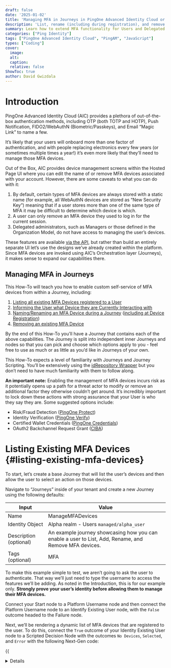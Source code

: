 ```yaml
---
draft: false
date: '2025-01-02'
title: 'Managing MFA in Journeys in PingOne Advanced Identity Cloud or PingAM'
description: 'List, rename (including during registration), and remove MFA devices within a Journey or Tree'
summary: Learn how to extend MFA functionality for Users and Delegated Administrators without requiring REST calls or custom UIs in PingOne AIC and PingAM
categories: ["Ping Identity"]
tags: ["PingOne Advanced Identity Cloud", "PingAM", "JavaScript"]
types: ["Coding"]
cover:
  image:
  alt:
  caption:
  relative: false
ShowToc: true
author: David Gwizdala
---
```


# Introduction

PingOne Advanced Identity Cloud (AIC) provides a plethora of out-of-the-box authentication methods, including OTP (both TOTP and HOTP), Push Notification, FIDO2/WebAuthN (Biometric/Passkeys), and Email “Magic Link” to name a few.

It’s likely that your users will onboard more than one factor of authentication, and with people replacing electronics every few years (or sometimes multiple times a year!)  it’s even more likely that they’ll need to manage those MFA devices.

Out of the Box, AIC provides device management screens within the Hosted Page UI where you can edit the name of or remove MFA devices associated with your account. However, there are some caveats to what you can do with it:

1. By default, certain types of MFA devices are always stored with a static name (for example, all WebAuthN devices are stored as “New Security Key”) meaning that if a user stores more than one of the same type of MFA it may be difficult to determine which device is which.  
2. A user can only remove an MFA device they used to log in for the current session.  
3. Delegated administrators, such as Managers or those defined in the Organization Model, do not have access to managing the user’s devices.

These features are available [via the API](https://docs.pingidentity.com/pingoneaic/latest/am-authentication/authn-mfa-devices.html), but rather than build an entirely separate UI let’s use the designs we’ve already created within the platform. Since MFA devices are invoked using AIC’s Orchestration layer (Journeys), it makes sense to expand our capabilities there.

## Managing MFA in Journeys

This How-To will teach you how to enable custom self-service of MFA devices from within a Journey, including:

1. [Listing all existing MFA Devices registered to a User](#listing-existing-mfa-devices)  
2. [Informing the User what Device they are Currently Interacting with](#interacting-with-an-existing-mfa-device)  
3. [Naming/Renaming an MFA Device during a Journey](#renaming-an-existing-mfa-device) ([including at Device Registration](#setting-the-name-of-a-new-mfa-device))  
4. [Removing an existing MFA Device](#removing-mfa-devices)

By the end of this How-To you’ll have a Journey that contains each of the above capabilities. The Journey is split into independent inner Journeys and nodes so that you can pick and choose which options apply to you - feel free to use as much or as little as you’d like in Journeys of your own.

This How-To expects a level of familiarity with Journeys and Journey Scripting. You’ll be extensively using the [idRepository Wrapper](https://docs.pingidentity.com/pingoneaic/latest/am-scripting/scripting-api-node.html#scripting-api-node-id-repo) but you don’t need to have much familiarity with them to follow along.

**An important note:** Enabling the management of MFA devices incurs risk as it potentially opens up a path for a threat actor to modify or remove an additional factor they otherwise couldn’t get around. It’s incredibly important to lock down these actions with strong assurance that your User is who they say they are. Some suggested options include:

* Risk/Fraud Detection ([PingOne Protect](https://docs.pingidentity.com/pingoneaic/latest/release-notes/rapid-channel/pingone-protect-nodes.html))  
* Identity Verification ([PingOne Verify](https://docs.pingidentity.com/pingoneaic/latest/pingone/auth-node-ping-verify-service.html))  
* Certified Wallet Credentials ([PingOne Credentials](https://docs.pingidentity.com/pingoneaic/latest/pingone/auth-node-p1-cred-overview.html))  
* OAuth2 Backchannel Request Grant ([CIBA](https://docs.pingidentity.com/pingoneaic/latest/am-oidc1/openid-connect-backchannel-request-flow.html))

# Listing Existing MFA Devices {#listing-existing-mfa-devices}

To start, let’s create a base Journey that will list the user’s devices and then allow the user to select an action on those devices.

Navigate to “Journeys” inside of your tenant and create a new Journey using the following defaults:

| Input | Value |
| ----- | ----- |
| Name | ManageMFADevices |
| Identity Object | Alpha realm - Users `managed/alpha_user` |
| Description (optional) | An example journey showcasing how you can enable a user to List, Add, Rename, and Remove MFA devices. |
| Tags (optional) | MFA |

To make this example simple to test, we aren’t going to ask the user to authenticate. That way we’ll just need to type the username to access the features we’ll be adding. As noted in the Introduction, this is for our example only. **Strongly prove your user’s identity before allowing them to manage their MFA devices.**

Connect your Start node to a Platform Username node and then connect the Platform Username node to an Identify Existing User node, with the `False` outcome headed to the Failure node.

Next, we’ll be rendering a dynamic list of MFA devices that are registered to the user. To do this, connect the `True` outcome of your Identity Existing User node to a Scripted Decision Node with the outcomes `No Devices`, `Selected`, and `Error` with the following Next-Gen code:

{{<details title="`SelectMFADevice.js` (Click to View)">}}
```javascript
/*
Renders a multiselect where the user can select from a list of MFA devices (e.g. WebAuthN, Push, OATH).
Once selected, add the selected MFA into the shared state.

This script does not need to be parametrized. It will work properly as is.
This script expects a user to be loaded in state.
 
 The scripted decision node needs the following outcomes defined:
	- No Devices    // The user doesn't have any stored MFA devices
  - Selected      // The user has seleced a device
  - Error         // An error has occurred. Please consult the logs
 
 Author: @gwizdala
 */

//// CONSTANTS
var MFA_DEVICE_TYPES = ["webauthn", "push", "oath"];
var MFA_DEVICE_PROFILE = 'DeviceProfiles';

var NodeOutcome = {
  NO_DEVICES: "No Devices",
  SELECTED: "Selected",
  ERROR: "Error"
};

//// HELPERS
/**
	Returns a list of MFA metadata, keyed by the username.
    
    @param {string} uid the _id of the user
    @return {object[]} the mfa metadata, keyed to type
*/
function getMFADevices(uid) {
  var out = [];
  var identity = idRepository.getIdentity(uid);

  MFA_DEVICE_TYPES.forEach(function(deviceType) {
    var deviceProfiles = identity.getAttributeValues(`${deviceType}${MFA_DEVICE_PROFILE}`);
    deviceProfiles.forEach(function(deviceProfile) {
      // e.g. { deviceType: webauthn, deviceProfile: {...} }
      out.push({
        deviceType: deviceType,
        deviceProfile: JSON.parse(deviceProfile)
      });
    });
  });

  return out;
}

//// MAIN
(function () {
  try {
    outcome = NodeOutcome.NO_DEVICES; // default
    var uid = nodeState.get("_id");
    var mfaMethods = getMFADevices(uid);

    if (mfaMethods.length > 0) {
      // Construct the Choice options for the dropdown selector
      var choices = [];
      mfaMethods.forEach(function(mfaMethod) {
        // e.g. "push - My Push Authenticator"
        choices.push(mfaMethod.deviceType + " - " + mfaMethod.deviceProfile.deviceName);
      });

      // Render the Callback
      if (callbacks.isEmpty()) {
        // Interactive callbacks: https://backstage.forgerock.com/docs/idcloud/latest/am-authentication/authn-interactive-callbacks.html
        callbacksBuilder.choiceCallback(
          "Select MFA method",
          choices,
          0,
          false
        );
      } else {
        var choiceIndex = callbacks.getChoiceCallbacks().get(0)[0];

        // Device Selected - put the info in state
        var mfaMethod = mfaMethods[choiceIndex];
        nodeState.putShared("mfaDeviceType", mfaMethod.deviceType);
        nodeState.putShared("mfaDeviceName", mfaMethod.deviceProfile.deviceName);
        nodeState.putShared("mfaDeviceProfile", JSON.stringify(mfaMethod.deviceProfile));

        outcome = NodeOutcome.SELECTED;
      }
    }
  } catch(e) {
    logger.error(e);
    outcome = NodeOutcome.ERROR;
  }

  action.goTo(outcome);
}());
```
{{</ details >}}

This code is doing the following:

1. Based on the identity stored in state (the one we retrieved from the Identify Existing User node), pull the device profiles stored on that user’s identity object (see [API Docs](https://docs.pingidentity.com/pingoneaic/latest/am-authentication/authn-mfa-list-devices.html) and `getMFADevices` function in this code).  
2. If the user has devices, render a dropdown (that’s the `callbacksBuilder.choiceCallback`) and store the selected mfa device in shared state under the values `mfaDeviceType` (either `webauthn`, `push`, or `oath`), `mfaDeviceName`, and `mfaDeviceProfile`.  
3. If the user doesn’t have any devices, branch to a separate path.

![A screenshot of the Journey editor highlighting the Select MFA Device Script](../images/managing-mfa-in-journeys/select-mfa-device-script.png)
*The Selecting MFA Devices Script*

## Testing

Let’s test what we have so far.

Drag in a message node connected to the `No Devices` outcome of your Scripted Decision node with the following values:

| Input | Value |
| ----- | ----- |
| Name | MFA Action Selection |
| Message | en: No MFA devices found. Would you like to register a new one? |

![A screenshot of the Journey editor highlighting the Register MFA Prompt](../images/managing-mfa-in-journeys/register-device-prompt.png)
*Register MFA Prompt*

Next, using an example user without any MFA devices registered - my user is named `example`, copy the Preview URL in your Journey editor and open it in an Incognito Window, guest profile, or separate browser and type in the username.

![A screenshot of the rendered Journey in which the username "example" has been inputted](../images/managing-mfa-in-journeys/enter-username.png)
*Entering Your Username*

Upon hitting “Next”, you’ll be prompted to register a new MFA device.

![A screenshot of the rendered Journey where the user inputted has no devices. They are being prompted to register a new one](../images/managing-mfa-in-journeys/no-devices-found.png)
*No MFA Devices Found*

Now, register an MFA device or multiple devices to that user (if you haven’t made a Journey that does this already, check out the [WebAuthN](https://docs.pingidentity.com/pingoneaic/latest/am-authentication/authn-mfa-webauthn.html), [Push](https://docs.pingidentity.com/pingoneaic/latest/am-authentication/authn-mfa-trees-push.html), [OATH](https://docs.pingidentity.com/pingoneaic/latest/am-authentication/authn-mfa-about-oath.html) documentation). I’ll register a WebAuthN, Push, and OATH device.

Re-entering the Journey and typing in the username will reveal a list of MFA options for your user to select from.

![A screenshot of the rendered Journey in which the user inputted has 3 devices to choose from, one of each category](../images/managing-mfa-in-journeys/select-device.png)
*Select an MFA Device* 

Now that we have a way to retrieve and select a user’s MFA devices, let’s interact with those devices in meaningful ways.

# Interacting with an Existing MFA Device {#interacting-with-an-existing-mfa-device}

Since this Journey is all about Managing our MFA devices, let´s give the user some choices as to what actions they can take on their devices.

First thing’s first: let’s put something on our page that helps the user identify what MFA device they’ve selected. That way, when they pick an option they are certain that they are interacting with the correct device.

To do this, connect a Page Node to the `Selected` outcome of your Select MFA Devices node with the following options:

| Input | Value |
| ----- | ----- |
| Name | MFA Actions |
| Page Header | en: MFA Actions |
| Page Description | en: Select what action you’d like to perform on your MFA device. |

Then drag a Scripted Decision node inside your Page Node, entitle it “Display Device” and give it the outcome of `Success` with the following script:

{{<details title="`DisplayMFADeviceName.js` (Click to View)">}}
```javascript
/*
Displays an Information message to the user indicating what MFA device they have selected.
If no data has been stored in shared state, or an error has occurred, the script will not display a message.

This script does not need to be parametrized. It will work properly as is.
This script expects to be placed inside of a Page Node.
This script expects the following to be loaded in shared state:
  - mfaDeviceType
  - mfaDeviceName
 
 The scripted decision node needs the following outcomes defined:
	- Success 
 
 Author: @gwizdala
 */

//// CONSTANTS
var MFA_DEVICE_TYPE = "mfaDeviceType";
var MFA_DEVICE_NAME = "mfaDeviceName";
var MESSAGE_LEVEL = 0; // 0: Info, 1: Warning, 2: Error

var NodeOutcome = {
  SUCCESS: "Success"
};

//// MAIN
(function () {
  outcome = NodeOutcome.SUCCESS;

  try {
    var mfaDeviceType = nodeState.get(MFA_DEVICE_TYPE);
    var mfaDeviceName = nodeState.get(MFA_DEVICE_NAME);

    if (!!mfaDeviceType && !!mfaDeviceName) {
      // Render the Callback
      if (callbacks.isEmpty()) {
        // Read-Only callbacks: https://docs.pingidentity.com/pingoneaic/latest/am-authentication/callbacks-read-only.html#textoutputcallback
        callbacksBuilder.textOutputCallback(
          MESSAGE_LEVEL,
          `MFA Device Selected: ${mfaDeviceType} - ${mfaDeviceName}`
        );
      }
    }
  } catch(e) {
    logger.error(e);
  }

  action.goTo(outcome);
}());

```
{{</ details >}}

This script is pushing an Info message onto the page that informs the user what device they’ve selected. If the values of the selected device aren't in shared state, no message will be rendered.

## Testing

Save the Journey and select an MFA device for your example user. You’ll see the page node along with the info message.

![A screenshot of the rendered Journey where the device named "webauthn - New Security Key" has appeared](../images/managing-mfa-in-journeys/info-message.png)
*The Page with the Info Message*

Now let’s add some actions for the user to pick from. Drag a Choice Collector Node into the Page node and give it the following options:

| Input | Value |
| ----- | ----- |
| Name | Select MFA Action |
| Choices* | Rename, Remove, Select Another Device |
| Default Choice | Rename |
| Prompt | Select MFA Action |

*Option List. Input each item one at a time, without commas.

Your Journey should look something like this:

![A screenshot of the Journey editor in which the display device and select mfa action have been placed inside of a page node](../images/managing-mfa-in-journeys/select-mfa-action.png)
*Selecting MFA Action*

Reloading the Journey, you’ll see that you now have some choices alongside your message.

![A screenshot of the rendered Journey in which the different actions from the choice node have appeared alongside the info message](../images/managing-mfa-in-journeys/select-mfa-action-display.png)
*MFA Actions*

You now have a way to quickly inform the user of what MFA device they have in the current context alongside any of the out of the box nodes (like the Choice Collector). Since we’ve made some choices, let’s put them to use.

# Renaming an Existing MFA Device {#renaming-an-existing-mfa-device}

First up: let’s rename our MFA devices to something more memorable than “New Security Key”.

Connect a Scripted Decision Node to the `Rename` outcome of your Choice Collector/Page Node with the outcomes of `Success` and `Error` and with the following code:

{{<details title="`UpdateMFADeviceName.js` (Click to View)">}}
```javascript
/*
Based on the device type and name stored in state, prompts the user for a user-friendly name of the device,
and then saves that device using that name.

This script does not need to be parametrized. It will work properly as is.
This script expects a user to be loaded in state.
This script expects the following to be stored in shared state:
    - mfaDeviceType  // The type of device, e.g. webauth, push, oath
    - mfaDeviceName  // The current name of the device, e.g. "New Security Key"
    - [optional] mfaDeviceProfile // The full profile of the device.

If the mfaDeviceProfile is stored in state, the uuid will be used to match the device
If the mfaDeviceProfile is not stored in state, the mfaDeviceName will be used to match the device.
This means that if the mfaDeviceName is used, the FIRST instance (newest) of a device with a name found is updated
    (Consider using the mfaDeviceName ONLY during registration to ensure a new name each time)
 
 The scripted decision node needs the following outcomes defined:
    - Success      // An input has been provided and stored on the deviceKey object
    - Error        // An error has occured. Please consult the logs.
 
 Author: @gwizdala
 */

//// CONSTANTS
var MFA_DEVICE_TYPE = 'mfaDeviceType';
var MFA_DEVICE_NAME = 'mfaDeviceName';
var MFA_DEVICE_PROFILE = 'mfaDeviceProfile';
var DEVICE_KEY = 'DeviceProfiles';
var NodeOutcome = {
    SUCCESS: "Success",
    ERROR: "Error"
};

var config = {
    INPUTS: [
        {
            name: 'Device Name',
            id: 'deviceName',
            type: 'text',
            required: true,
            deviceKey: DEVICE_KEY
        }
    ],
    BUTTONS: ["Continue"],
    CONTINUE_ACTION_PRESSED: 0
};

//// HELPERS
/**
 * Formats the provided input type given the values provided
 * @param name The name of the NameCallback, used to target the element
 * @param id The ID to assign to the input
 * @param type The HTML input type (e.g. text, tel, email, number)
 * @param required The HTML tag indicating the input is required
 * @returns A formatted JS string to be used in a ScriptTextOutputCallback
 */
function formatInput(name, id, type, required) {
    return `\
      var input = document.querySelector('*[data-vv-as="${name}"]');\
        input.id = "${id}";\
        input.type = "${type}";\
        input.required = ${!!required};\
    `;
  }

//// MAIN
(function() {
    try {
        var uid = nodeState.get('_id');
        var mfaDeviceType = nodeState.get(MFA_DEVICE_TYPE);
        var mfaDeviceName = nodeState.get(MFA_DEVICE_NAME);
        var mfaDeviceProfile = JSON.parse(nodeState.get(MFA_DEVICE_PROFILE));
        outcome = NodeOutcome.SUCCESS;

        if (!uid) {
            throw('Missing User context in shared state');
        }
        
        if (!mfaDeviceType) {
            throw('Missing mfaDeviceType in Shared State');
        }

        if (!mfaDeviceName && !mfaDeviceProfile) {
            throw('Missing mfaDeviceName AND mfaDeviceProfile in Shared State - you need one to successfully update the MFA device name.');
        }

        if (callbacks.isEmpty()) {
            // Interactive callbacks: https://backstage.forgerock.com/docs/idcloud/latest/am-authentication/authn-interactive-callbacks.html
            var inputScript = '';
            config.INPUTS.forEach(function(input) {
                callbacksBuilder.nameCallback(input.name);
                inputScript += formatInput(input.name, input.id, input.type, input.required); // Create Input(s)
            });
            callbacksBuilder.scriptTextOutputCallback(String(inputScript)); // Invoke JavaScript
            callbacksBuilder.confirmationCallback(0, config.BUTTONS, 0); // Create Confirmation Button(s)
        } else {
            var userSelection = callbacks.getConfirmationCallbacks().get(0);
            if (userSelection == config.CONTINUE_ACTION_PRESSED) {
                // Gather input(s)
                var nameCallbacks = callbacks.getNameCallbacks();
                for (var i = 0; i < nameCallbacks.length; i++) {
                    if (config.INPUTS[i].deviceKey) {
                        // Collect the Input
                        var newDeviceName = nameCallbacks.get(i) ? nameCallbacks.get(i) : `My ${mfaDeviceType.toUpperCase()} Device`;
                        var deviceKey = `${mfaDeviceType.toLowerCase()}${config.INPUTS[i].deviceKey}`;

                        // check if this device is already set in this profile type.
                        var identity = idRepository.getIdentity(uid);
                        var deviceProfiles = identity.getAttributeValues(deviceKey);
                        var updatedDeviceProfile = {};
                        var foundProfile = false;
                        var profileIndex = 0;

                        var comparator = { 
                            key: mfaDeviceProfile ? 'uuid' : 'deviceName', 
                            value: mfaDeviceProfile ? mfaDeviceProfile.uuid : mfaDeviceName 
                        };

                        while (!foundProfile && profileIndex < deviceProfiles.length) {
                            var deviceProfile = JSON.parse(deviceProfiles[profileIndex]);
                            
                            if (deviceProfile[comparator.key] == comparator.value) {
                                // Index found. Update existing device
                                updatedDeviceProfile = deviceProfile;
                                updatedDeviceProfile.deviceName = newDeviceName;
                                deviceProfiles[profileIndex] = JSON.stringify(updatedDeviceProfile);
                                foundProfile = true;
                            }

                            profileIndex += 1;
                        }

                        if (!foundProfile) {
                            // Index not found. Throw error
                            throw(`Device not found.`);
                        } else {
                            // Save the changes on the Identity
                            identity.setAttribute(deviceKey, deviceProfiles);
                            identity.store();

                            // Update shared state to reflect the new name
                            nodeState.putShared(MFA_DEVICE_NAME, newDeviceName);
                            nodeState.putShared(MFA_DEVICE_PROFILE, updatedDeviceProfile);
                        }
                    }
                    // If you have extra inputs, process them here.
                }
            }
        }
    } catch(e) {
        logger.error(e);
        outcome = NodeOutcome.ERROR;
    }

    action.goTo(outcome);
})();
```
{{</ details >}}

Let’s break this script down:

1. We pull the information about the MFA device and User that we stored in Shared State.  
2. If the information is there, we render and format an input for the User to enter in their new MFA device name.  
3. Once the user has inputted the name, we update the MFA device by searching for its `uuid` (if we provided a device profile) or `deviceName` (in cases when we don’t have the profile saved).

Note that this script is flexible in that you can add more inputs in the `config` inside the `CONSTANTS` section and it’ll render them as you need them - just process the inputs in the section labeled `// If you have extra inputs, process them here`.

## Testing

To test this, let’s wire up some actions to our Success and Error outcomes.

First, connect a Message node to the `Success` outcome of your new Scripted Decision node with the following values:

| Input | Value |
| ----- | ----- |
| Name | MFA Action Successful |
| Message | en: MFA Action Successful |
| Positive answer | en: Perform Another Action |
| Negative answer | en: Select Another Device |

Next, connect a Message node to the `Error` outcome of your new Scripted Decision node with the following values:

| Input | Value |
| ----- | ----- |
| Name | MFA Action Unsuccessful |
| Message | en: MFA Action Unsuccessful |
| Positive answer | en: Perform Another Action |
| Negative answer | en: Select Another Device |

Our connecting lines are about to get a little squiggly. Connect the `True` outcomes of both Message nodes to the “MFA Actions” Page node and the `False` outcomes to the “Select MFA Device” node. Your Journey will look something like this:

![A screenshot of the Journey editor where the success/failure messages are connected back to the described nodes](../images/managing-mfa-in-journeys/connecting-lines.png)
*It’s Getting Squiggly*

> A quick callout here: In the real world, you’d probably take the user through a relatively linear path instead of hopping back and forth between these dropdowns. That being said, this path is much easier for us as admins to learn and test a bunch of devices rapidly. In summary, these are _self-inflicted learning squiggles_ that you may not see much in the wild.

With everything hooked up, reload your Journey, enter in your user, and select an MFA device to be renamed.

![A screenshot of the end Journey in which the Rename action has been selected for the webauthn device](../images/managing-mfa-in-journeys/renaming-action.png)  
*Selecting an MFA Device to be Renamed*

You’ll next be prompted with an input where you can put in a new name.

![A screenshot of the end Journey where the user has entered "Desktop Browser" for the new name of their WebAuthN device](../images/managing-mfa-in-journeys/entering-name.png)   
*Renaming the Device*

After hitting “Continue”, you’ll be presented with the Success screen.

![A screenshot of the end Journey in which renaming the device has been successful and a message has been presented to the user](../images/managing-mfa-in-journeys/renaming-action-successful.png)    
*MFA Action Successful*

And then, if you choose “Select Another Device”, you’ll see that your device name has changed and is updated in your MFA device list.

![A screenshot of the end Journey where in the list view the user now sees the updated name - Desktop Browser - in their list of devices](../images/managing-mfa-in-journeys/updated-name-list.png)  
*The Updated Name, Shown in the Device List*

Another neat part of this approach to renaming is that we can use the same script for setting the name of a brand-new device, no changes needed.

# Setting the Name of a New MFA Device {#setting-the-name-of-a-new-mfa-device}

Let’s create an inner Journey that enables a user to register and name a new MFA. This Journey will show you how to use the script defined in the previous section alongside an abridged MFA registration flow.

Inside the base ManageMFADevices Journey, attach the `True` outcome of your “Register MFA” Message Node to an Inner Tree Evaluator node. Inside the node configuration, click the “+” button in the “Tree Name” dropdown to create and enter a new Journey with the following details:

| Input | Value |
| ----- | ----- |
| Name | RegisterMFADevices |
| Identity Object | Alpha realm - Users `managed/alpha_user` |
| Description (optional) | An example journey showcasing how you can create an MFA device with an assigned name. |
| Tags (optional) | MFA |
| Inner Journey | `true` (Checked) |

To start, we’ll let the user pick what MFA device they want to register. In the real world you’ll likely want to dynamically build this list by MFA policy, but here we’ll use a Choice Collector node to do so.

Connect your Start node to a Choice Collector node with the following details:

| Input | Value |
| ----- | ----- |
| Name | MFA Registration Selection |
| Choices* | WebAuthN, Push, OATH |
| Default Choice | WebAuthN |
| Prompt | Select MFA Type |

*Option List. Input each item one at a time, without commas.

In some cases, you’ll find that a User might cancel, use an unsupported device, or timeout in the middle of an MFA registration. To account for this, add a Message Node with the following details:

| Input | Value |
| ----- | ----- |
| Name | Reg Unsuccessful |
| Message | en: MFA Registration Failed. |
| Positive Answer | en: Select Another Device Type |
| Negative Answer | en: Select Another Action |

Wire the `True` outcome to the MFA Registration Selection node and the `False` outcome to the Success node.

![A screenshot of the Journey editor highlighting the reg unsuccessful node](../images/managing-mfa-in-journeys/reg-unsuccessful.png)
*The Reg Unsuccessful Node*

Conversely, we’ll want a way to indicate to the user that their registration has succeeded. In the real world, you’ll likely continue them into their account or login but in this example we’ll provide them the option to register another device before returning to the action list.

Add another Message node with the following details:

| Input | Value |
| ----- | ----- |
| Name | Reg Successful |
| Message | en: MFA Registration Succeeded. |
| Positive Answer | en: Register Another Device Type |
| Negative Answer | en: Select Another Action |

Wire the `True` outcome to the MFA Registration Selection node and the `False` outcome to the Success node.

![A screenshot of the Journey editor highlighting the reg successful node](../images/managing-mfa-in-journeys/reg-successful.png)
*The Reg Successful Node*

From here, we are going to use a series of nodes that are outlined in the Multi-Factor Authentication section of the documentation ([WebAuthN](https://docs.pingidentity.com/pingoneaic/latest/am-authentication/authn-mfa-webauthn.html), [Push](https://docs.pingidentity.com/pingoneaic/latest/am-authentication/authn-mfa-trees-push.html), [OATH](https://docs.pingidentity.com/pingoneaic/latest/am-authentication/authn-mfa-about-oath.html)). Since these Nodes and Journeys are well-documented we won’t be going into how they function in detail - just note that normally you should create a separate Inner Journey for each registration type not only for reuse but to test for existing MFA devices and validate proper registration.

Drag in a WebAuthN Registration node, a Push Registration node, and a OATH Registration node, each connected to their respective Choice Collector outcomes. Leave these nodes as default for now - if you do decide to edit, just make sure to keep recovery codes enabled (it’s not only good for your users, it’s the way we are going to retrieve and update the name of the device later).

![A screenshot of the Journey editor in which the different registration nodes have been connected](../images/managing-mfa-in-journeys/mfa-reg-nodes.png)
*The MFA Registration Nodes*

Next, we’ll need a way to inform our script what option the user has selected to register. To do this, drag in and connect a Set State node to each of the `Success` outcomes of your registration nodes. Each of these Set State nodes will have the same attribute, `mfaDeviceType`, with the following attribute mapping:

| Connection | Attribute Value for Key `mfaDeviceType` |
| ----- | ----- |
| WebAuthN Registration node | `webauthn` |
| Push Registration node | `push` |
| OATH Registration node | `oath` |

![A screenshot of the Journey editor in which the set state nodes have been added](../images/managing-mfa-in-journeys/set-state-nodes.png)
*Setting the State*

There’s one more thing we need to get from shared state: the current name that has been set on the MFA device. Fortunately, that name is mapped in Transient State to the Recovery Code Display Name - let’s store it in a place that we can use later.

Drag in a Scripted Decision node and select the “Legacy” scripting engine option to create the script entitled “Get Current Device Name”. It’ll have the outcomes of `Success` and `Error` with the following code:

{{<details title="`GetNewMFADeviceName.js` (Click to View)">}}
```javascript
/*
Retrieve the Current Device Name from Transient State and populate it in Shared State for use in a Next-Gen script.

This script does not need to be parametrized. It will work properly as is.
This script expects a recoveryCodeDeviceName stored in transient state.
 
 The scripted decision node needs the following outcomes defined:
    - Success      // name found and stored in state
    - Error        // An error has occured. Please consult the logs.
 
 Author: @gwizdala
 */

//// IMPORTS
var fr = JavaImporter(org.forgerock.openam.auth.node.api.Action);

//// CONSTANTS
var SHARED_STATE_KEY = 'mfaDeviceName';
var NodeOutcome = {
    SUCCESS: "Success",
    ERROR: "Error"
};

//// MAIN
(function() {
    try {
        var currentDeviceName = nodeState.get('recoveryCodeDeviceName');

        if (!currentDeviceName) {
            throw('No recovery device name found');
        } else {
            sharedState.put(SHARED_STATE_KEY, currentDeviceName);
        }
        
        outcome = NodeOutcome.SUCCESS;
    } catch(e) {
        logger.error(e);
        outcome = NodeOutcome.ERROR;
    }

    action = fr.Action.goTo(outcome).build();
})();
```
{{</ details >}}

This script is rather simple - it’s taking the recovery code device name, stored in the `recoveryCodeDeviceName` Transient State value, and storing it in a standard Shared State key entitled `mfaDeviceName`. There’s a couple reasons why this script exists:

1. We are standardizing our state value to `mfaDeviceName` so that we can stick with a common shared state value for our Update Name script without worry of conflicting or overriding system values.  
2. We are using the “Legacy” scripting engine because of its capability to access and interact with Transient State directly. As of the writing of this How-To, the “Next-Gen” scripting language does not have access to the `recoveryCodeDeviceName` Transient State value.

Wire up all of the Set State nodes to the Scripted Decision node you just created. Your Journey should look something like this:

![A screenshot of the Journey editor in which the get current device name node has been connected to the outputs of every set state node](../images/managing-mfa-in-journeys/get-device-name.png)  
*Getting the Current Device Name*

Now let’s finish this Journey up. Drag in a Scripted Decision Node and select the Update MFA Device Name script we created in the last section, connected to the `Success` outcome of “Get Current Device Name” node.

![A screenshot of the Journey editor in which the update device name node has been connected to the get current device name node](../images/managing-mfa-in-journeys/update-device-name.png)
*Updating the New Device’s Name*

Almost done - now to just connect all of the Success and Error outcomes together.

Wire the `Success` outcome of your “Update Device Name” node to the “Reg Successful” node and all other open outcomes (they should all be errors, failures, timeouts, or unsupported outcomes) to the “Reg Unsuccessful” node. Your completed Inner Journey should look something like this:

![A screenshot of the Journey editor of the entire device registration renaming journey](../images/managing-mfa-in-journeys/device-reg-rename.png)
*The Complete Device Registration Renaming Journey*

## Testing

Jump back to your parent Journey (ManageMFADevices). Since our only outcome from our Inner Tree is `True`, and currently you can only register a new device if you don’t have any to start with, wire the `True` outcome to the “MFA Actions” Page node.

![A screenshot of the Journey editor in the base level Journey in which mfa registration has been connected to the mfa actions node](../images/managing-mfa-in-journeys/mfa-reg-wired.png)
*Wiring MFA Registration*

Now, go to the Preview URL in an Incognito Window, guest account, or separate browser and enter in the username of a user that doesn’t have any MFA devices registered for their account - I’m using `example2` here.

![A screenshot of the end Journey in which the user "example2" has been inputted](../images/managing-mfa-in-journeys/input-empty-user.png)
*The `example2` User*

On the next screen, when you are asked if you want to register a new MFA device, click “Yes”.

![A screenshot of the rendered Journey where the user inputted has no devices. They are being prompted to register a new one](../images/managing-mfa-in-journeys/no-devices-found.png)
*Registration Prompt*

Next, select the MFA device you want to register. You’ll then be guided through registering either a WebAuthN/Passkey/Biometric, Push, or OATH device.

![A screenshot of the rendered Journey where the user selects an MFA device to register](../images/managing-mfa-in-journeys/select-mfa-reg.png)
*Registering the Device*

After successfully registering your device, you’ll be prompted with the same Device naming screen you saw when renaming a device. Enter in your name here.

![A screenshot of the rendered Journey where the user sets the name of their new device](../images/managing-mfa-in-journeys/name-new-device.png)
*Renaming the MFA Device*

After renaming and hitting “Continue”, you’ll be sent to the Success screen.

![A screenshot of the rendered Journey where the user is taken to a successful mfa registration screen](../images/managing-mfa-in-journeys/mfa-reg-success.png) 
*MFA Registration Succeeded*

If you click “Select Another Action”, you’ll be taken to the device management screen for the device you just created and named.

![A screenshot of the rendered Journey where the user can see their newly inputted device alongside the actions they can take](../images/managing-mfa-in-journeys/new-mfa-device-actions.png)
*MFA Actions on New Device*

# Removing MFA Devices {#removing-mfa-devices}

So now we can **create**, **list**, and **rename** the devices we have - but what if we need to remove them?

Back inside your ManageMFADevices Journey, connect a new Scripted Decision node to the `Remove` outcome of your MFA Actions node with the outcomes `Success` and `Error` and the following code:

{{<details title="`RemoveMFADevice.js` (Click to View)">}}
```javascript
/*
Given the Selected MFA Device, remove that device from the user's profile.

This script does not need to be parametrized. It will work properly as is.
This script expects a user to be loaded in state.
This script expects the following to be stored in shared state:
    - mfaDeviceType  // The type of device, e.g. webauth, push, oath
    - mfaDeviceProfile // The full profile of the device.
 
 The scripted decision node needs the following outcomes defined:
	- Success
  - Error
 
 Author: @gwizdala
 */
//// CONSTANTS
var MFA_DEVICE_TYPE = 'mfaDeviceType';
var MFA_DEVICE_PROFILE = 'mfaDeviceProfile';
var DEVICE_KEY = 'DeviceProfiles';
var NodeOutcome = {
    SUCCESS: "Success",
    ERROR: "Error"
};

//// MAIN
(function () {
  try {
    var uid = nodeState.get('_id');
    var mfaDeviceType = nodeState.get(MFA_DEVICE_TYPE);
    var mfaDeviceProfile = JSON.parse(nodeState.get(MFA_DEVICE_PROFILE)); 
    outcome = NodeOutcome.SUCCESS;

    if (!uid) {
      throw('Missing User context in shared state');
    }
    
    if (!mfaDeviceType) {
        throw('Missing mfaDeviceType in Shared State');
    }

    if (!mfaDeviceProfile) {
        throw('Missing mfaDeviceProfile in Shared State');
    }

    var deviceKey = `${mfaDeviceType.toLowerCase()}${DEVICE_KEY}`;

    var identity = idRepository.getIdentity(uid);
    var deviceProfiles = identity.getAttributeValues(deviceKey);
    var newDeviceProfiles = [];
    var foundProfile = false;

    deviceProfiles.forEach(function(deviceProfileString) {
      var deviceProfile = JSON.parse(deviceProfileString);

      if (deviceProfile['uuid'] == mfaDeviceProfile.uuid) {
        // Index found. Don't push this value
        foundProfile = true;
      } else {
        newDeviceProfiles.push(deviceProfileString);
      }
    });

    if (!foundProfile) {
        // Index not found. Throw error
        throw(`Device not found.`);
    } else {
        // Save the changes on the Identity
        identity.setAttribute(deviceKey, newDeviceProfiles);
        identity.store();

        // Wipe shared state - this device doesn't exist anymore
        nodeState.putShared(MFA_DEVICE_TYPE, null);
        nodeState.putShared(MFA_DEVICE_PROFILE, null);
    }


  } catch(e) {
    logger.error(e);
    outcome = NodeOutcome.ERROR;
  }  

  action.goTo(outcome);
}());
```
{{</ details >}}

This script works almost identically to the one we used to update the name. Rather than changing a value in the list of devices, however, we **remove** one before updating our identity. Short and sweet!

## Testing

To test this, let’s wire the `Error` outcome of our Remove script to the “MFA Action Unsuccessful” node and the `True` outcome to a new Message node with the following values:

| Input | Value |
| ----- | ----- |
| Name | Removal Successful |
| Message | en: MFA Device Removed |
| Positive answer | en: Register A New Device |
| Negative answer | en: Select Another Device |

We aren’t going to the MFA Action Successful node because one of the options there is to perform actions on the selected device - which would be the one we removed! This message lets us either select another device or register a brand new one (since in many cases after removing a device, a user may need to re-add). Connect the `True` outcome to the MFA Registration Inner Tree node and the `False` outcome to the Select MFA Device node.

Your Journey should look something like this:  

![A screenshot of the Journey editor that contains the list, registration, renaming, and removal nodes and messages](../images/managing-mfa-in-journeys/removal-message-node.png)
*Connecting it All Together*

Head back to the Preview URL and select the User and MFA device you created in the previous section. This time, though, select the “Remove” action.

![A screenshot of the rendered Journey where the user selects the "Remove" action on their new device](../images/managing-mfa-in-journeys/action-remove.png)
*Removing the Device*

After hitting “Next”, you should be taken to the Device Removed Screen.

![A screenshot of the rendered Journey where the user has successfully removed their MFA device and sees the resulting success screen](../images/managing-mfa-in-journeys/remove-successful.png)
*Device Successfully Removed*

If you go back to the “Select Another Device” screen, you’ll see that your device is gone!

![A screenshot of the rendered Journey where the user inputted has no devices. They are being prompted to register a new one](../images/managing-mfa-in-journeys/no-devices-found.png)
*No Devices Once More*

# Conclusion

Using Journeys, we were able to extend self-service management of MFA devices without having to make a single REST call or build any custom UI.

By interacting with the Identity of the User in a Journey, we were able to:

1. List all existing MFA Devices registered to a User  
2. Inform the User what Device they are Currently Interacting with  
3. Name/Rename an MFA Device during a Journey (including at Device Registration)  
4. Remove an existing MFA Device

The Combined Journey, using the Journeys developed in the previous parts, can be found here:

[ManageMFADevices.json](https://github.com/gwizdala/lib-ping/blob/main/How-Tos/managing-mfa-in-journeys/ManageMFADevices.json)

Each action to **list**, **rename**, and **reset** MFA devices for a User is usable as a single node that can be dropped into any Journey that needs it - just make sure to strongly prove your user (be it delegated administrator, device owner, or otherwise) before making any changes.